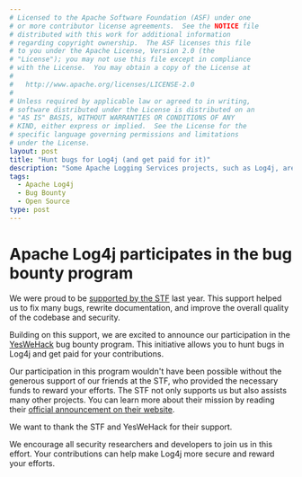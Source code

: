 ```yaml
---
# Licensed to the Apache Software Foundation (ASF) under one
# or more contributor license agreements.  See the NOTICE file
# distributed with this work for additional information
# regarding copyright ownership.  The ASF licenses this file
# to you under the Apache License, Version 2.0 (the
# "License"); you may not use this file except in compliance
# with the License.  You may obtain a copy of the License at
#
#   http://www.apache.org/licenses/LICENSE-2.0
#
# Unless required by applicable law or agreed to in writing,
# software distributed under the License is distributed on an
# "AS IS" BASIS, WITHOUT WARRANTIES OR CONDITIONS OF ANY
# KIND, either express or implied.  See the License for the
# specific language governing permissions and limitations
# under the License.
layout: post
title: "Hunt bugs for Log4j (and get paid for it)"
description: "Some Apache Logging Services projects, such as Log4j, are participating in the YesWeHack bug bounty program."
tags:
  - Apache Log4j
  - Bug Bounty
  - Open Source
type: post
---
```


# Apache Log4j participates in the bug bounty program

We were proud to be [supported by the STF](/blog/2023/12/14/announcing-support-from-the-stf.html) last year.
This support helped us to fix many bugs, rewrite documentation, and improve the overall quality of the codebase and security.

Building on this support, we are excited to announce our participation in the [YesWeHack](https://yeswehack.com/programs/log4j-bug-bounty-program) bug bounty program.
This initiative allows you to hunt bugs in Log4j and get paid for your contributions.

Our participation in this program wouldn't have been possible without the 
generous support of our friends at the STF, who provided the necessary funds to 
reward your efforts. The STF not only supports us but also assists many other projects. 
You can learn more about their mission by reading their
[official announcement on their website](https://www.sovereigntechfund.de/news/calling-all-security-researchers).

We want to thank the STF and YesWeHack for their support.

We encourage all security researchers and developers to join us in this effort. 
Your contributions can help make Log4j more secure and reward your efforts.
